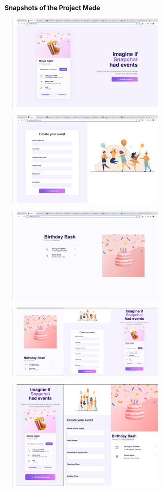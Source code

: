 ## Snapshots of the Project Made

> ### ![HomePage](protoypes/image1.png)

> ### ![CreateEventPage](protoypes/image2.png)

> ### ![EventPage](protoypes/image3.png)

> ### ![EventPage](protoypes/image6.png)

> ### ![EventPage](protoypes/image9.png)
